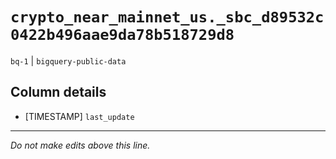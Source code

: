 # `crypto_near_mainnet_us._sbc_d89532c0422b496aae9da78b518729d8`
`bq-1` | `bigquery-public-data`

## Column details
* [TIMESTAMP] `last_update`

-------------------------------------------------------------------------------
*Do not make edits above this line.*
